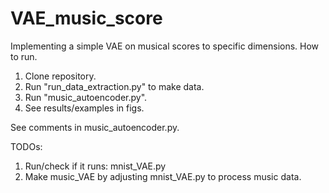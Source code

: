 # VAE_music_score
Implementing a simple VAE on musical scores to specific dimensions.
How to run.
1) Clone repository.
2) Run "run_data_extraction.py" to make data.
3) Run "music_autoencoder.py".
4) See results/examples in figs.

See comments in music_autoencoder.py.

TODOs:
1) Run/check if it runs: mnist_VAE.py
2) Make music_VAE by adjusting mnist_VAE.py to process music data.